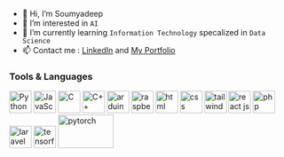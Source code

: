 - 👋 Hi, I’m Soumyadeep 
- 👀 I’m interested in ``AI``
- 🌱 I’m currently learning ``Information Technology`` specalized in ``Data Science``
- 📫 Contact me : [LinkedIn](https://www.linkedin.com/in/soumyadeep-ganguly-76652822a/) and [My Portfolio](https://soumyportfolio-soumyadeep002.vercel.app/)

<h3>Tools & Languages</h3>
<div align="left">
  <img width="40" height="40" src="https://cdn.worldvectorlogo.com/logos/python-5.svg" alt="Python">
  <img width="40" height="40" src="https://cdn.worldvectorlogo.com/logos/logo-javascript.svg" alt="JavaScript">
  <img width="40" height="40" src="https://cdn.worldvectorlogo.com/logos/c-1.svg" alt="C">
  <img width="40" height="40" src="https://cdn.worldvectorlogo.com/logos/c.svg" alt="C++">
  <img width="40" height="40" src="https://cdn.worldvectorlogo.com/logos/arduino-1.svg" alt="arduino">
  <img width="40" height="40" src="https://cdn.worldvectorlogo.com/logos/raspberry-pi.svg" alt="raspberry">

  <img width="40" height="40" src="https://cdn.worldvectorlogo.com/logos/html-1.svg" alt="html">
  <img width="40" height="40" src="https://cdn.worldvectorlogo.com/logos/css-3.svg" alt="css">
  <img width="40" height="40" src="https://cdn.worldvectorlogo.com/logos/tailwind-css-2.svg" alt="tailwind css">
  <img width="40" height="40" src="https://cdn.worldvectorlogo.com/logos/react-2.svg" alt="react js">
  <img width="40" height="40" src="https://cdn.worldvectorlogo.com/logos/php-1.svg" alt="php">

  <img width="40" height="40" src="https://cdn.worldvectorlogo.com/logos/laravel-2.svg" alt="laravel">
  <img width="40" height="40" src="https://cdn.worldvectorlogo.com/logos/tensorflow-2.svg" alt="tensorflow">
  <img width="100" height="60" src="https://cdn.worldvectorlogo.com/logos/pytorch-2.svg" alt="pytorch">
  


</div>
<!---
Soumyadeep002/Soumyadeep002 is a ✨ special ✨ repository because its `README.md` (this file) appears on your GitHub profile.
You can click the Preview link to take a look at your changes.
--->
